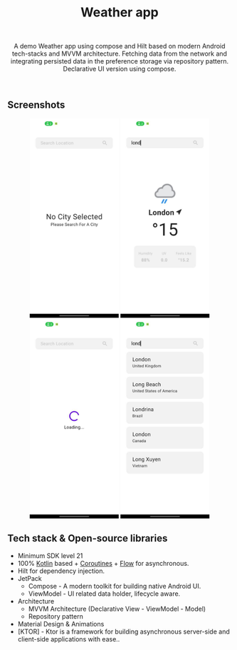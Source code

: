 
<h1 align="center">Weather app</h1></br>
<p align="center">  
A demo Weather app using compose and Hilt based on modern Android tech-stacks and MVVM architecture. Fetching data from the network and integrating persisted data in the preference storage via repository pattern.<br> Declarative UI version using compose.
</p>
</br>

## Screenshots
<p align="center">
<img src="/preview/no_location_selected.jpg" width="200"/>
<img src="/preview/current_weather.jpg" width="200"/>
<img src="/preview/search.jpg" width="200"/>
<img src="/preview/search_list.jpg" width="200"/>
</p>

## Tech stack & Open-source libraries
- Minimum SDK level 21
- 100% [Kotlin](https://kotlinlang.org/) based + [Coroutines](https://github.com/Kotlin/kotlinx.coroutines) + [Flow](https://kotlin.github.io/kotlinx.coroutines/kotlinx-coroutines-core/kotlinx.coroutines.flow/) for asynchronous.
- Hilt for dependency injection.
- JetPack
  - Compose - A modern toolkit for building native Android UI.
  - ViewModel - UI related data holder, lifecycle aware.
- Architecture
  - MVVM Architecture (Declarative View - ViewModel - Model)
  - Repository pattern
- Material Design & Animations
- [KTOR] - Ktor is a framework for building asynchronous server-side and client-side applications with ease..
